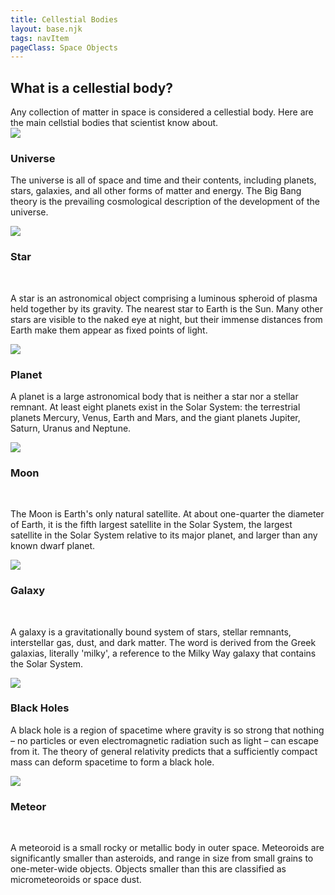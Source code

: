 ```yaml
---
title: Cellestial Bodies
layout: base.njk
tags: navItem
pageClass: Space Objects
---
```

<main>
<section class="bio">
<h2>What is a cellestial body?</h2>
Any collection of matter in space is considered a cellestial body. Here are the main cellstial bodies that scientist know about. 
</section>
<section class="grid3">
<div class="object">
<img src="/images/universe.jpeg">
</div><div>
<h3>Universe</h3>
<p>The universe is all of space and time and their contents, including planets, stars, galaxies, and all other forms of matter and energy. The Big Bang theory is the prevailing cosmological description of the development of the universe.</p>
</div>
</section>
<section class="grid3">
<div class="object">
<img src="/images/sun.jpeg">
</div><div>
<h3>Star</h3>
<br><p>A star is an astronomical object comprising a luminous spheroid of plasma held together by its gravity. The nearest star to Earth is the Sun. Many other stars are visible to the naked eye at night, but their immense distances from Earth make them appear as fixed points of light.</p>
</div>
</div>
</section>
<section class="grid3">
<div class="object">
<img src="/images/jupiter.jpeg">
</div>
<div>
<h3>Planet</h3>
<p>A planet is a large astronomical body that is neither a star nor a stellar remnant. At least eight planets exist in the Solar System: the terrestrial planets Mercury, Venus, Earth and Mars, and the giant planets Jupiter, Saturn, Uranus and Neptune.
</p></div>
</div>
</section>
<section class="grid3">
<div class="object">
<img src="/images/moon.jpeg">
</div>
<div><h3>Moon</h3>
<br><p>The Moon is Earth's only natural satellite. At about one-quarter the diameter of Earth, it is the fifth largest satellite in the Solar System, the largest satellite in the Solar System relative to its major planet, and larger than any known dwarf planet.</div>
</div>
</section>
<section class="grid3">
<div class="object">
<img src="/images/galaxy.jpeg">
</div>
<div><h3>Galaxy</h3>
<br><p>
A galaxy is a gravitationally bound system of stars, stellar remnants, interstellar gas, dust, and dark matter. The word is derived from the Greek galaxias, literally 'milky', a reference to the Milky Way galaxy that contains the Solar System.</p>
</div>
</div>
</section>
<section class="grid3">
<div class="object">
<img src="/images/blackhole.jpeg">
</div>
<div>
<h3>Black Holes</h3>
<p>A black hole is a region of spacetime where gravity is so strong that nothing – no particles or even electromagnetic radiation such as light – can escape from it. The theory of general relativity predicts that a sufficiently compact mass can deform spacetime to form a black hole.</p>
</div>
</div>
</section>
<section class="grid3">
<div class="object">
<img src="/images/meteor.png">
</div>
<div><h3>Meteor</h3>
<br><p>A meteoroid is a small rocky or metallic body in outer space. Meteoroids are significantly smaller than asteroids, and range in size from small grains to one-meter-wide objects. Objects smaller than this are classified as micrometeoroids or space dust.</p>
</div>
</div>
</section>
</main>
